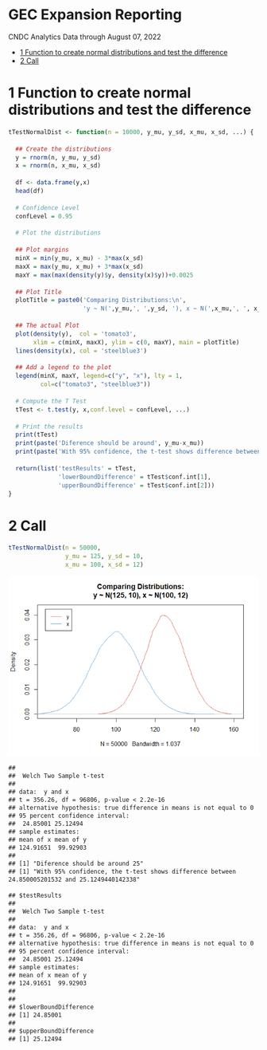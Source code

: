 GEC Expansion Reporting
================
CNDC Analytics
Data through August 07, 2022

-   <a
    href="#1-function-to-create-normal-distributions-and-test-the-difference"
    id="toc-1-function-to-create-normal-distributions-and-test-the-difference">1
    Function to create normal distributions and test the difference</a>
-   <a href="#2-call" id="toc-2-call">2 Call</a>

# 1 Function to create normal distributions and test the difference

``` r
tTestNormalDist <- function(n = 10000, y_mu, y_sd, x_mu, x_sd, ...) {
  
  ## Create the distributions
  y = rnorm(n, y_mu, y_sd)
  x = rnorm(n, x_mu, x_sd)
  
  df <- data.frame(y,x)
  head(df)
  
  # Confidence Level 
  confLevel = 0.95

  # Plot the distributions
  
  ## Plot margins
  minX = min(y_mu, x_mu) - 3*max(x_sd)
  maxX = max(y_mu, x_mu) + 3*max(x_sd)
  maxY = max(max(density(y)$y, density(x)$y))+0.0025
  
  ## Plot Title
  plotTitle = paste0('Comparing Distributions:\n',
                     'y ~ N(',y_mu,', ',y_sd, '), x ~ N(',x_mu,', ', x_sd, ')')
  
  ## The actual Plot
  plot(density(y),  col = 'tomato3', 
       xlim = c(minX, maxX), ylim = c(0, maxY), main = plotTitle)
  lines(density(x), col = 'steelblue3')
  
  ## Add a legend to the plot
  legend(minX, maxY, legend=c("y", "x"), lty = 1,
         col=c("tomato3", "steelblue3"))
  
  # Compute the T Test  
  tTest <- t.test(y, x,conf.level = confLevel, ...)
  
  # Print the results
  print(tTest)
  print(paste('Diference should be around', y_mu-x_mu))
  print(paste('With 95% confidence, the t-test shows difference between', tTest$conf.int[1], 'and', tTest$conf.int[2]))
  
  return(list('testResults' = tTest, 
              'lowerBoundDifference' = tTest$conf.int[1], 
              'upperBoundDifference' = tTest$conf.int[2]))
}
```

# 2 Call

``` r
tTestNormalDist(n = 50000,
                y_mu = 125, y_sd = 10,
                x_mu = 100, x_sd = 12)
```

![](T-Test-Function_files/figure-gfm/unnamed-chunk-2-1.png)<!-- -->

    ## 
    ##  Welch Two Sample t-test
    ## 
    ## data:  y and x
    ## t = 356.26, df = 96806, p-value < 2.2e-16
    ## alternative hypothesis: true difference in means is not equal to 0
    ## 95 percent confidence interval:
    ##  24.85001 25.12494
    ## sample estimates:
    ## mean of x mean of y 
    ## 124.91651  99.92903 
    ## 
    ## [1] "Diference should be around 25"
    ## [1] "With 95% confidence, the t-test shows difference between 24.850005201532 and 25.1249440142338"

    ## $testResults
    ## 
    ##  Welch Two Sample t-test
    ## 
    ## data:  y and x
    ## t = 356.26, df = 96806, p-value < 2.2e-16
    ## alternative hypothesis: true difference in means is not equal to 0
    ## 95 percent confidence interval:
    ##  24.85001 25.12494
    ## sample estimates:
    ## mean of x mean of y 
    ## 124.91651  99.92903 
    ## 
    ## 
    ## $lowerBoundDifference
    ## [1] 24.85001
    ## 
    ## $upperBoundDifference
    ## [1] 25.12494
